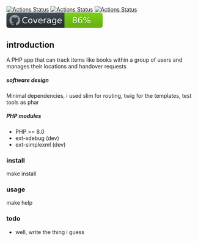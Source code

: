 [![Actions Status](https://github.com/xuedi/sharedBookshelf/workflows/PHP-Unit/badge.svg)](https://github.com/xuedi/sharedBookshelf/actions?query=workflow%3APHP-Unit)
[![Actions Status](https://github.com/xuedi/sharedBookshelf/workflows/Psalm/badge.svg)](https://github.com/xuedi/sharedBookshelf/actions?query=workflow%3APsalm)
[![Actions Status](https://github.com/xuedi/sharedBookshelf/workflows/CodeSniffer/badge.svg)](https://github.com/xuedi/sharedBookshelf/actions?query=workflow%3ACodeSniffer)
[![Code Coverage](https://raw.githubusercontent.com/xuedi/sharedBookshelf/master/tests/badge/coverage.svg?sanitize=true)](https://github.com/xuedi/sharedBookshelf/blob/master/tests/badge_generator.php)


## introduction
A PHP app that can track items like books within a group of users and manages their locations
and handover requests

##### software design
Minimal dependencies, i used slim for routing, twig for the templates, test tools as phar

##### PHP modules
- PHP >= 8.0
- ext-xdebug (dev)
- ext-simplexml (dev)

### install
make install

### usage
make help

### todo
- well, write the thing i guess


